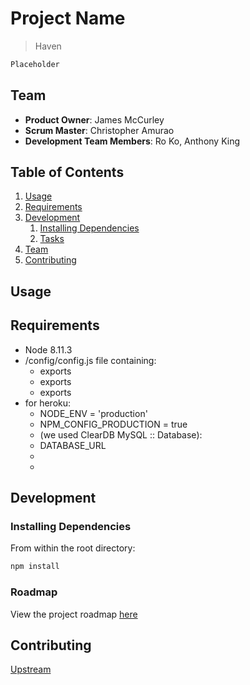 # Project Name

> Haven

```sh
Placeholder
```

## Team

- **Product Owner**: James McCurley
- **Scrum Master**: Christopher Amurao
- **Development Team Members**: Ro Ko, Anthony King

## Table of Contents

1.  [Usage](#Usage)
1.  [Requirements](#requirements)
1.  [Development](#development)
    1.  [Installing Dependencies](#installing-dependencies)
    1.  [Tasks](#tasks)
1.  [Team](#team)
1.  [Contributing](#contributing)

## Usage

> 

## Requirements

- Node 8.11.3
- /config/config.js file containing:
  - exports
  - exports
  - exports
- for heroku:
  - NODE_ENV = 'production'
  - NPM_CONFIG_PRODUCTION = true
  - (we used ClearDB MySQL :: Database):
  - DATABASE_URL 
  - 
  - 

## Development

### Installing Dependencies

From within the root directory:

```sh
npm install
```

### Roadmap

View the project roadmap [here](https://github.com/Sarkastik-Samurai/Respected-Magician/pulls)

## Contributing

[Upstream](https://github.com/Sarkastik-Samurai/Respected-Magician)

